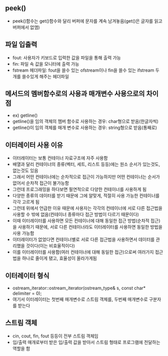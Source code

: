 ## peek()
- peek()함수는 get()함수와 달리 버퍼에 문자를 계속 남겨놓음(get()은 글자를 읽고 버퍼에서 없앰)
  
## 파일 입출력
- fout: 사용자가 키보드로 입력한 값을 파일을 통해 출력 가능
- fin: 파일 속 값을 모니터에 출력 가능
- fstream 헤더파일: fout을 쓸수 있는 ofstream이나 fin을 쓸수 있는 ifstream 두개를 쓸수있게 해주는 헤더파일

## 메서드의 멤버함수로의 사용과 매개변수 사용으로의 차이점
- ex) getline()
- getline()을 임의 객체의 멤버 함수로 사용하는 경우: char형으로 받음(한글자씩)
- getline()이 임의 객체를 매개 변수로 사용하는 경우: string형으로 받음(통째로)

## 이터레이터 사용 이유
- 이터레이터는 보통 컨테이너 자료구조에 자주 사용함
- 배열과 달리 컨테이너의 종류(벡터, 세트, 리스트 등등)에는 원소 순서가 있는것도, 없는것도 있음
- 그래서 어떤 컨테이너에는 순차적으로 접근이 가능하지만 어떤 컨테이너는 순서가 없어서 순차적 접근이 불가능함
- 그런데 프로그래밍을 하다보면 필연적으로 다양한 컨테이너를 사용하게 됨
- 다양한 종류의 데이터를 받기 때문에 그에 알맞게, 적절히 사용 가능한 컨테이너를 각각 고르게 됨
- 그런데 위에서 언급한 이유 때문에 사용자는 각각의 컨테이너에 서로 다른 접근법을 사용할 수 밖에 없음(컨테이너 종류마다 접근 방법이 다르기 때문이다)
- 이때 이터레이터를 사용하면 모든 컨테이너에 대해 동일한 접근 방법(순차적 접근)을 사용하기 때문에, 서로 다른 컨테이너라도 이터레이터를 사용하면 동일한 방법을 사용 가능함
- 이터레이터가 없었다면 컨테이너별로 서로 다른 접근법을 사용하면서 데이터를 관리했을 것이다(이는 비효율적이다)
- 이를 이터레이터를 사용함(여러 컨테이너에 대해 동일한 접근)으로써 여러가지 접근법을 하나로 줄이게 됐고, 효율성이 올라가게됨

## 이터레이터 형식
- ostream_iterator<T>::ostream_iterator(ostream_type& s, const char* delimiter = 0);
- 여기서 이터레이터는 첫번째 매개변수로 스트림 객체를, 두번째 매개변수로 구분자를 받는다

## 스트림 객체
- cin, cout, fin, fout 등등이 전부 스트림 객체임
- 입/출력 매개로부터 받은 입/출력 값을 받아서 스트림 형태로 프로그램에 전달하는 역할을 함
